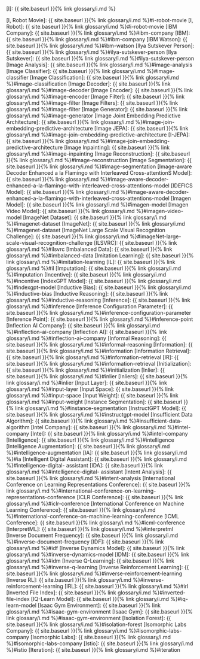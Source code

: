 [I]: {{ site.baseurl }}{% link glossary/i.md %}

[I, Robot Movie]: {{ site.baseurl }}{% link glossary/i.md %}#i-robot-movie
[I, Robot]: {{ site.baseurl }}{% link glossary/i.md %}#i-robot-movie
[IBM Company]: {{ site.baseurl }}{% link glossary/i.md %}#ibm-company
[IBM]: {{ site.baseurl }}{% link glossary/i.md %}#ibm-company
[IBM Watson]: {{ site.baseurl }}{% link glossary/i.md %}#ibm-watson
[Ilya Sutskever Person]: {{ site.baseurl }}{% link glossary/i.md %}#ilya-sutskever-person
[Ilya Sutskever]: {{ site.baseurl }}{% link glossary/i.md %}#ilya-sutskever-person
[Image Analysis]: {{ site.baseurl }}{% link glossary/i.md %}#image-analysis
[Image Classifier]: {{ site.baseurl }}{% link glossary/i.md %}#image-classifier
[Image Classification]: {{ site.baseurl }}{% link glossary/i.md %}#image-classification
[Image Decoder]: {{ site.baseurl }}{% link glossary/i.md %}#image-decoder
[Image Encoder]: {{ site.baseurl }}{% link glossary/i.md %}#image-encoder
[Image Filter]: {{ site.baseurl }}{% link glossary/i.md %}#image-filter
[Image Filters]: {{ site.baseurl }}{% link glossary/i.md %}#image-filter
[Image Generator]: {{ site.baseurl }}{% link glossary/i.md %}#image-generator
[Image Joint Embedding Predictive Architecture]: {{ site.baseurl }}{% link glossary/i.md %}#image-join-embedding-predictive-architecture
[Image JEPA]: {{ site.baseurl }}{% link glossary/i.md %}#image-join-embedding-predictive-architecture
[I-JEPA]: {{ site.baseurl }}{% link glossary/i.md %}#image-join-embedding-predictive-architecture
[Image Inpainting]: {{ site.baseurl }}{% link glossary/i.md %}#image-inpainting
[Image Reconstruction]: {{ site.baseurl }}{% link glossary/i.md %}#image-reconstruction
[Image Segmentation]: {{ site.baseurl }}{% link glossary/i.md %}#image-segmentation
[Image-aware Decoder Enhanced a la Flamingo with Interleaved Cross-attentionS Model]: {{ site.baseurl }}{% link glossary/i.md %}#image-aware-decoder-enhanced-a-la-flamingo-with-interleaved-cross-attentions-model
[IDEFICS Model]: {{ site.baseurl }}{% link glossary/i.md %}#image-aware-decoder-enhanced-a-la-flamingo-with-interleaved-cross-attentions-model
[Imagen Model]: {{ site.baseurl }}{% link glossary/i.md %}#imagen-model
[Imagen Video Model]: {{ site.baseurl }}{% link glossary/i.md %}#imagen-video-model
[ImageNet Dataset]: {{ site.baseurl }}{% link glossary/i.md %}#imagenet-dataset
[ImageNet]: {{ site.baseurl }}{% link glossary/i.md %}#imagenet-dataset
[ImageNet Large Scale Visual Recognition Challenge]: {{ site.baseurl }}{% link glossary/i.md %}#imageNet-large-scale-visual-recognition-challenge
[ILSVRC]: {{ site.baseurl }}{% link glossary/i.md %}#ilsvrc
[Imbalanced Data]: {{ site.baseurl }}{% link glossary/i.md %}#imbalanced-data
[Imitation Learning]: {{ site.baseurl }}{% link glossary/i.md %}#imitation-learning
[IL]: {{ site.baseurl }}{% link glossary/i.md %}#il
[Imputation]: {{ site.baseurl }}{% link glossary/i.md %}#imputation
[Incentive]: {{ site.baseurl }}{% link glossary/i.md %}#incentive
[IndexGPT Model]: {{ site.baseurl }}{% link glossary/i.md %}#indexgpt-model
[Inductive Bias]: {{ site.baseurl }}{% link glossary/i.md %}#inductive-bias
[Inductive Reasoning]: {{ site.baseurl }}{% link glossary/i.md %}#inductive-reasoning
[Inference]: {{ site.baseurl }}{% link glossary/i.md %}#inference
[Inference Configuration Parameter]: {{ site.baseurl }}{% link glossary/i.md %}#inference-configuration-parameter
[Inference Point]: {{ site.baseurl }}{% link glossary/i.md %}#inference-point
[Inflection AI Company]: {{ site.baseurl }}{% link glossary/i.md %}#inflection-ai-company
[Inflection AI]: {{ site.baseurl }}{% link glossary/i.md %}#inflection-ai-company
[Informal Reasoning]: {{ site.baseurl }}{% link glossary/i.md %}#informal-reasoning
[Information]: {{ site.baseurl }}{% link glossary/i.md %}#information
[Information Retrieval]: {{ site.baseurl }}{% link glossary/i.md %}#information-retrieval
[IR]: {{ site.baseurl }}{% link glossary/i.md %}#information-retrieval
[Initialization]: {{ site.baseurl }}{% link glossary/i.md %}#initialization
[Inlier]: {{ site.baseurl }}{% link glossary/i.md %}#inlier
[Inliers]: {{ site.baseurl }}{% link glossary/i.md %}#inlier
[Input Layer]: {{ site.baseurl }}{% link glossary/i.md %}#input-layer
[Input Space]: {{ site.baseurl }}{% link glossary/i.md %}#input-space
[Input Weight]: {{ site.baseurl }}{% link glossary/i.md %}#input-weight
[Instance Segmentation]: {{ site.baseurl }}{% link glossary/i.md %}#instance-segmentation
[InstructGPT Model]: {{ site.baseurl }}{% link glossary/i.md %}#instructgpt-model
[Insufficient Data Algorithm]: {{ site.baseurl }}{% link glossary/i.md %}#insufficient-data-algorithm
[Intel Company]: {{ site.baseurl }}{% link glossary/i.md %}#intel-company
[Intel]: {{ site.baseurl }}{% link glossary/i.md %}#intel-company
[Intelligence]: {{ site.baseurl }}{% link glossary/i.md %}#intelligence
[Intelligence Augmentation]: {{ site.baseurl }}{% link glossary/i.md %}#intelligence-augmentation
[IA]: {{ site.baseurl }}{% link glossary/i.md %}#ia
[Intelligent Digital Assistant]: {{ site.baseurl }}{% link glossary/i.md %}#intelligence-digital- assistant
[IDA]: {{ site.baseurl }}{% link glossary/i.md %}#intelligence-digital- assistant
[Intent Analysis]: {{ site.baseurl }}{% link glossary/i.md %}#intent-analysis
[International Conference on Learning Representations Conference]: {{ site.baseurl }}{% link glossary/i.md %}#international-conference-on-learning-representations-conference
[ICLR Conference]: {{ site.baseurl }}{% link glossary/i.md %}#iclr-conference
[International Conference on Machine Learning Conference]: {{ site.baseurl }}{% link glossary/i.md %}#international-conference-on-machine-learning-conference
[ICML Conference]: {{ site.baseurl }}{% link glossary/i.md %}#icml-conference
[InterpretML]: {{ site.baseurl }}{% link glossary/i.md %}#interpretml
[Inverse Document Frequency]: {{ site.baseurl }}{% link glossary/i.md %}#inverse-document-frequency
[IDF]: {{ site.baseurl }}{% link glossary/i.md %}#idf
[Inverse Dynamics Model]: {{ site.baseurl }}{% link glossary/i.md %}#inverse-dynamics-model
[IDM]: {{ site.baseurl }}{% link glossary/i.md %}#idm
[Inverse Q-Learning]: {{ site.baseurl }}{% link glossary/i.md %}#inverse-q-learning
[Inverse Reinforcement Learning]: {{ site.baseurl }}{% link glossary/i.md %}#inverse-reinforcement-learning
[Inverse RL]: {{ site.baseurl }}{% link glossary/i.md %}#inverse-reinforcement-learning
[IRL]: {{ site.baseurl }}{% link glossary/i.md %}#irl
[Inverted File Index]: {{ site.baseurl }}{% link glossary/i.md %}#inverted-file-index
[IQ-Learn Model]: {{ site.baseurl }}{% link glossary/i.md %}#iq-learn-model
[Isaac Gym Environment]: {{ site.baseurl }}{% link glossary/i.md %}#isaac-gym-environment
[Isaac Gym]: {{ site.baseurl }}{% link glossary/i.md %}#isaac-gym-environment
[Isolation Forest]: {{ site.baseurl }}{% link glossary/i.md %}#isolation-forest
[Isomorphic Labs Company]: {{ site.baseurl }}{% link glossary/i.md %}#isomorphic-labs-company
[Isomorphic Labs]: {{ site.baseurl }}{% link glossary/i.md %}#isomorphic-labs-company
[Istio]: {{ site.baseurl }}{% link glossary/i.md %}#istio
[Iteration]: {{ site.baseurl }}{% link glossary/i.md %}#iteration
